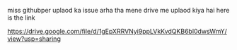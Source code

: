 
miss githubper uplaod ka issue arha tha mene drive me uplaod kiya hai here is the link

https://drive.google.com/file/d/1gEpXRRVNyi9ppLVkKvdQKB6bl0dwsWmY/view?usp=sharing
